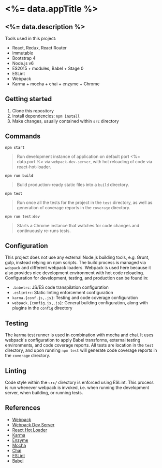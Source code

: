 # <%= data.appTitle %>
## <%= data.description %>

Tools used in this project:

- React, Redux, React Router
- Immutable
- Bootstrap 4
- Node.js v6
- ES2015 + modules, Babel + Stage 0
- ESLint
- Webpack
- Karma + mocha + chai + enzyme + Chrome

## Getting started

1. Clone this repository
2. Install dependencies: `npm install`
3. Make changes, usually contained within `src` directory

## Commands

`npm start`

> Run development instance of application on default port <%= data.port %> via
> `webpack-dev-server`, with hot reloading of code via react-hot-loader.

`npm run build`

> Build production-ready static files into a `build` directory.

`npm test`

> Run once all the tests for the project in the `test` directory, as well as
> generation of coverage reports in the `coverage` directory.

`npm run test:dev`

> Starts a Chrome instance that watches for code changes and continuously
> re-runs tests.

## Configuration

This project does not use any external Node.js building tools, e.g. Grunt, gulp,
instead relying on npm scripts. The build process is managed via `webpack` and
different webpack loaders. Webpack is used here because it also provides nice
development environment with hot code reloading. Configuration for development,
testing, and production can be found in:

- `.babelrc`: JS/ES code transpilation configuration
- `.eslintrc`: Static linting enforcement configuration
- `karma.{conf.js,.js}`: Testing and code coverage configuration
- `webpack.{config.js,.js}`: General building configuration, along with plugins in the `config` directory

## Testing

The karma test runner is used in combination with mocha and chai. It uses
webpack's configuration to apply Babel transforms, external testing
environments, and code coverage reports. All tests are location in the `test`
directory, and upon running `npm test` will generate code coverage reports in
the `coverage` directory.

## Linting

Code style within the `src/` directory is enforced using ESLint. This process is
run whenever webpack is invoked, i.e. when running the development server, when
building, or running tests.

## References

- [Webpack](https://webpack.github.io/)
- [Webpack Dev Server](https://webpack.github.io/docs/webpack-dev-server.html)
- [React Hot Loader](https://github.com/gaearon/react-hot-loader)
- [Karma](https://karma-runner.github.io)
- [Enzyme](http://airbnb.io/enzyme/)
- [Mocha](http://mochajs.org/)
- [Chai](http://chaijs.com/)
- [ESLint](http://eslint.org/)
- [Babel](http://babeljs.io/)
